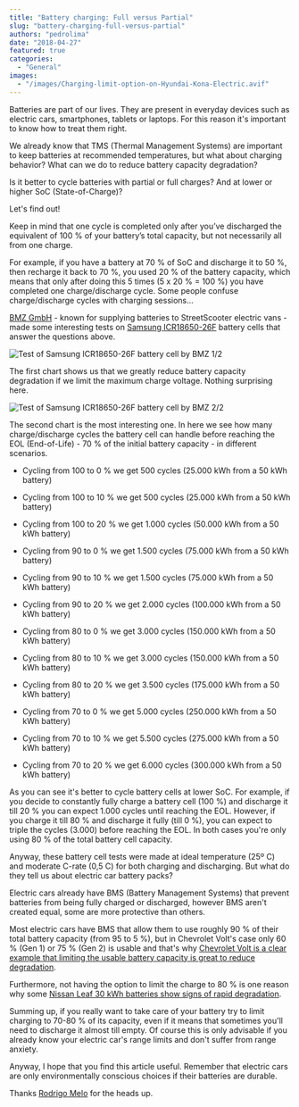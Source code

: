 ```yaml
---
title: "Battery charging: Full versus Partial"
slug: "battery-charging-full-versus-partial"
authors: "pedrolima"
date: "2018-04-27"
featured: true
categories:
  - "General"
images:
  - "/images/Charging-limit-option-on-Hyundai-Kona-Electric.avif"
---
```


Batteries are part of our lives. They are present in everyday devices such as electric cars, smartphones, tablets or laptops. For this reason it's important to know how to treat them right.

We already know that TMS (Thermal Management Systems) are important to keep batteries at recommended temperatures, but what about charging behavior? What can we do to reduce battery capacity degradation?

Is it better to cycle batteries with partial or full charges? And at lower or higher SoC (State-of-Charge)?

Let's find out!

Keep in mind that one cycle is completed only after you’ve discharged the equivalent of 100 % of your battery’s total capacity, but not necessarily all from one charge.

For example, if you have a battery at 70 % of SoC and discharge it to 50 %, then recharge it back to 70 %, you used 20 % of the battery capacity, which means that only after doing this 5 times (5 x 20 % = 100 %) you have completed one charge/discharge cycle. Some people confuse charge/discharge cycles with charging sessions...

[BMZ GmbH](https://www.bmz-group.com/EN_index_1000.html) - known for supplying batteries to StreetScooter electric vans - made some interesting tests on [Samsung ICR18650-26F](/icr18650-26f) battery cells that answer the questions above.

![Test of Samsung ICR18650-26F battery cell by BMZ 1/2](images/Test-of-Samsung-ICR18650-26F-battery-cell-by-BMZ-1-2.avif)

The first chart shows us that we greatly reduce battery capacity degradation if we limit the maximum charge voltage. Nothing surprising here.

![Test of Samsung ICR18650-26F battery cell by BMZ 2/2](images/Test-of-Samsung-ICR18650-26F-battery-cell-by-BMZ-2-2.avif)

The second chart is the most interesting one. In here we see how many charge/discharge cycles the battery cell can handle before reaching the EOL (End-of-Life) - 70 % of the initial battery capacity - in different scenarios.

- Cycling from 100 to 0 % we get 500 cycles (25.000 kWh from a 50 kWh battery)
- Cycling from 100 to 10 % we get 500 cycles (25.000 kWh from a 50 kWh battery)
- Cycling from 100 to 20 % we get 1.000 cycles (50.000 kWh from a 50 kWh battery)

- Cycling from 90 to 0 % we get 1.500 cycles (75.000 kWh from a 50 kWh battery)
- Cycling from 90 to 10 % we get 1.500 cycles (75.000 kWh from a 50 kWh battery)
- Cycling from 90 to 20 % we get 2.000 cycles (100.000 kWh from a 50 kWh battery)

- Cycling from 80 to 0 % we get 3.000 cycles (150.000 kWh from a 50 kWh battery)
- Cycling from 80 to 10 % we get 3.000 cycles (150.000 kWh from a 50 kWh battery)
- Cycling from 80 to 20 % we get 3.500 cycles (175.000 kWh from a 50 kWh battery)

- Cycling from 70 to 0 % we get 5.000 cycles (250.000 kWh from a 50 kWh battery)
- Cycling from 70 to 10 % we get 5.500 cycles (275.000 kWh from a 50 kWh battery)
- Cycling from 70 to 20 % we get 6.000 cycles (300.000 kWh from a 50 kWh battery)

As you can see it's better to cycle battery cells at lower SoC. For example, if you decide to constantly fully charge a battery cell (100 %) and discharge it till 20 % you can expect 1.000 cycles until reaching the EOL. However, if you charge it till 80 % and discharge it fully (till 0 %), you can expect to triple the cycles (3.000) before reaching the EOL. In both cases you're only using 80 % of the total battery cell capacity.

Anyway, these battery cell tests were made at ideal temperature (25º C) and moderate C-rate (0,5 C) for both charging and discharging. But what do they tell us about electric car battery packs?

Electric cars already have BMS (Battery Management Systems) that prevent batteries from being fully charged or discharged, however BMS aren't created equal, some are more protective than others.

Most electric cars have BMS that allow them to use roughly 90 % of their total battery capacity (from 95 to 5 %), but in Chevrolet Volt's case only 60 % (Gen 1) or 75 % (Gen 2) is usable and that's why [Chevrolet Volt is a clear example that limiting the usable battery capacity is great to reduce degradation](https://insideevs.com/chevy-volt-400000-miles-odometer-no-noticeable-battery-degradation/).

Furthermore, not having the option to limit the charge to 80 % is one reason why some [Nissan Leaf 30 kWh batteries show signs of rapid degradation](/2018/03/20/nissan-leaf-battery-degradation-data-24-vs-30-kwh-batteries/).

Summing up, if you really want to take care of your battery try to limit charging to 70-80 % of its capacity, even if it means that sometimes you'll need to discharge it almost till empty. Of course this is only advisable if you already know your electric car's range limits and don't suffer from range anxiety.

Anyway, I hope that you find this article useful. Remember that electric cars are only environmentally conscious choices if their batteries are durable.

Thanks [Rodrigo Melo](http://www.linkedin.com/in/rnmentropy) for the heads up.
